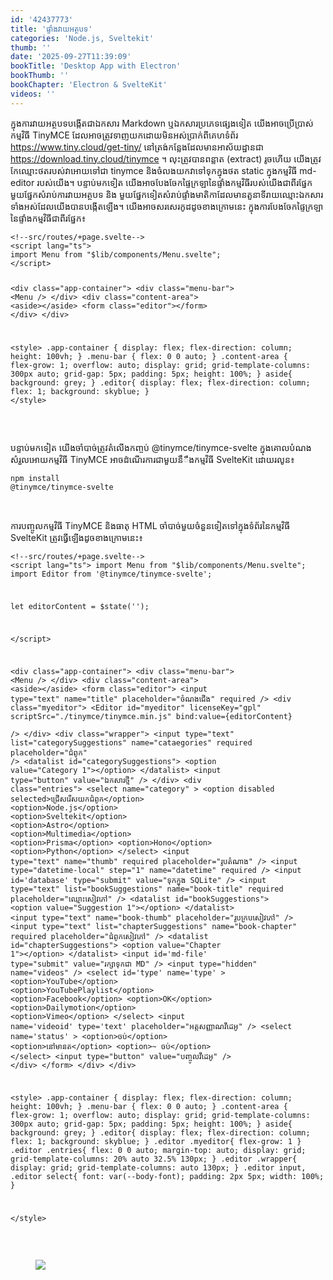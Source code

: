 ```yaml
---
id: '42437773'
title: '​ផ្ទាំង​វាយ​អត្ថបទ​'
categories: 'Node.js, Sveltekit'
thumb: ''
date: '2025-09-27T11:39:09'
bookTitle: 'Desktop App with Electron'
bookThumb: ''
bookChapter: 'Electron & SvelteKit'
videos: ''
---
```

<p>ក្នុង​ការវាយ​អត្ថបទ​បង្កើត​ជា​ឯកសារ Markdown ឬ​ឯកសារ​ប្រភេទ​ផ្សេង​ទៀត យើង​អាច​ប្រើប្រាស់​កម្មវិធី TinyMCE ដែល​អាច​ត្រូវ​ទាញ​យក​ដោយ​មិន​អស់​ប្រាក់​ពី​គេហទំព័រ <a href="https://www.tiny.cloud/get-tiny/">https://www.tiny.cloud/get-tiny/</a> នៅ​ត្រង់​កន្លែង​ដែល​មាន​អាស័យដ្ឋាន​ជា <a href="https://download.tiny.cloud/tinymce/community/tinymce_8.1.2.zip">https://download.tiny.cloud/tinymce</a> ។ លុះ​ត្រូវ​បាន​ពន្លាត (extract) រូច​ហើយ យើង​ត្រូវ​កែ​ឈ្មោះ​ថត​​របស់​វា​អោយ​ទៅ​ជា tinymce និង​ចំលង​យកវា​​ទៅ​ទុក​ក្នុង​ថត static ក្នុង​កម្មវិធី md-editor របស់​យើង​។ បន្ទាប់​មក​ទៀត យើង​អាច​បែងចែក​ផ្ទៃក្រឡា​នៃ​ផ្ទាំង​កម្មវិធី​របស់​យើង​ជា​ពីរ​ផ្នែក មួយផ្នែក​សំរាប់​ការវាយ​អត្ថបទ និង​ មួយ​ផ្នែក​ទៀត​សំរាប់​ផ្ទាំង​មាតិកា​ដែល​​​មាន​តួនាទី​រាយ​ឈ្មោះ​ឯកសារ​ទាំងអស់​ដែល​យើង​បាន​បង្កើត​ឡើង​។ យើង​អាច​​​សរសេរ​កូដ​ដូច​ខាងក្រោម​នេះ ក្នុង​ការបែង​ចែក​ផ្ទៃ​ក្រឡា​​នៃផ្ទាំង​​កម្មវិធី​ជា​ពីរ​ផ្នែក​៖</p><pre><code class="svelte">&lt;!--src/routes/+page.svelte--&gt;
&lt;script lang="ts"&gt;
import Menu from "$lib/components/Menu.svelte";
&lt;/script&gt;
 
 &lt;div class="app-container"&gt;
    &lt;div class="menu-bar"&gt;
        &lt;Menu /&gt;
    &lt;/div&gt;
    &lt;div class="content-area"&gt;
        &lt;aside&gt;&lt;/aside&gt;
        &lt;form class="editor"&gt;&lt;/form&gt;
    &lt;/div&gt;
&lt;/div&gt;

&lt;style&gt;
.app-container {
    display: flex;
    flex-direction: column; 
    height: 100vh; 
}
.menu-bar {
    flex: 0 0 auto; 
}
.content-area {
    flex-grow: 1; 
    overflow: auto; 
    display: grid;
    grid-template-columns: 300px auto;
	grid-gap: 5px;
    padding: 5px;
	height: 100%;
}
aside{
    background: grey;
}
.editor{
    display: flex;
    flex-direction: column;
    flex: 1;
    background: skyblue;
}
&lt;/style&gt;</code></pre><p>&nbsp;</p><p>បន្ទាប់​មក​ទៀត យើង​ចាំបាច់​ត្រូវ​តំលើង​កញ្ចប់ @tinymce/tinymce-svelte ក្នុង​គោលបំណង​​សំរួល​អោយ​កម្មវិធី TinyMCE អាច​ដំណើរការ​ជាមួយ​នឹឹង​​កម្មវិធី SvelteKit ដោយ​រលូន​៖</p><pre><code>npm install @tinymce/tinymce-svelte</code></pre><p>&nbsp;</p><p>ការបញ្ចូល​កម្មវិធី TinyMCE និង​ធាតុ HTML ចាំបាច់​មួយ​​ចំនួនទៀត​ទៅ​ក្នុង​ទំព័រ​នៃ​កម្មវិធី SvelteKit ត្រូវ​ធ្វើឡើង​ដូច​ខាង​ក្រោម​នេះ៖</p><pre><code class="svelte">&lt;!--src/routes/+page.svelte--&gt;
&lt;script lang="ts"&gt;
import Menu from "$lib/components/Menu.svelte";
import Editor from '@tinymce/tinymce-svelte';

let editorContent = $state('');

&lt;/script&gt;

&lt;div class="app-container"&gt;
    &lt;div class="menu-bar"&gt;
        &lt;Menu /&gt;
    &lt;/div&gt;
    &lt;div class="content-area"&gt;
        &lt;aside&gt;&lt;/aside&gt;
        &lt;form class="editor"&gt;
            &lt;input type="text" name="title" placeholder="ចំណង​ជើង" required /&gt;
            &lt;div class="myeditor"&gt;
                &lt;Editor
                    id="myeditor"
                    licenseKey="gpl"
                    scriptSrc="./tinymce/tinymce.min.js" 
                    bind:value={editorContent}                
                /&gt;
            &lt;/div&gt;
            &lt;div class="wrapper"&gt;
                &lt;input type="text" list="categorySuggestions" name="cataegories" required placeholder="ជំពូក" /&gt;
                    &lt;datalist id="categorySuggestions"&gt;
                        &lt;option value="Category 1"&gt;&lt;/option&gt;
                    &lt;/datalist&gt;
                &lt;input type="button" value="ឯកសារ​ថ្មី" /&gt;
            &lt;/div&gt;
            &lt;div class="entries"&gt;
                &lt;select name="category"  &gt;
                    &lt;option disabled selected&gt;ជ្រើសរើស​យក​ជំពូក&lt;/option&gt;
                    &lt;option&gt;Node.js&lt;/option&gt;
                    &lt;option&gt;Sveltekit&lt;/option&gt;
                    &lt;option&gt;Astro&lt;/option&gt;
                    &lt;option&gt;Multimedia&lt;/option&gt;
                    &lt;option&gt;Prisma&lt;/option&gt;
                    &lt;option&gt;Hono&lt;/option&gt;
                    &lt;option&gt;Python&lt;/option&gt;
                &lt;/select&gt;
                &lt;input type="text" name="thumb" required placeholder="រូបតំណាង" /&gt;
                &lt;input type="datetime-local" step="1" name="datetime" required /&gt;
                &lt;input id='database' type="submit" value="​ទុក​ក្នុង SQLite" /&gt;
                &lt;input type="text" list="bookSuggestions" name="book-title" required placeholder="ឈ្មោះ​សៀវភៅ" /&gt;
                    &lt;datalist id="bookSuggestions"&gt;
                        &lt;option value="Suggestion 1"&gt;&lt;/option&gt;
                    &lt;/datalist&gt;
                &lt;input type="text" name="book-thumb" placeholder="រូប​ក្រប​​សៀវភៅ" /&gt;
                &lt;input type="text" list="chapterSuggestions" name="book-chapter" required placeholder="ជំពូក​​​សៀវភៅ" /&gt;
                    &lt;datalist id="chapterSuggestions"&gt;
                        &lt;option value="Chapter 1"&gt;&lt;/option&gt;
                    &lt;/datalist&gt;
                &lt;input id='md-file' type="submit" value="រក្សា​ទុក​ជា MD" /&gt;
                &lt;input type="hidden" name="videos" /&gt;
                &lt;select id='type' name='type' &gt;
                &lt;option&gt;YouTube&lt;/option&gt;
                &lt;option&gt;YouTubePlaylist&lt;/option&gt;
                &lt;option&gt;Facebook&lt;/option&gt;
                &lt;option&gt;OK&lt;/option&gt;
                &lt;option&gt;Dailymotion&lt;/option&gt;
                &lt;option&gt;Vimeo&lt;/option&gt;
            &lt;/select&gt;
            &lt;input name='videoid' type='text' placeholder="អត្តសញ្ញាណ​វីដេអូ" /&gt;
            &lt;select name='status' &gt;
                &lt;option&gt;ចប់&lt;/option&gt;
                &lt;option&gt;នៅ​មាន​ត&lt;/option&gt;
                &lt;option&gt;~ ចប់&lt;/option&gt;
            &lt;/select&gt;
            &lt;input type="button" value="បញ្ចូលវីដេអូ" /&gt;
            &lt;/div&gt;
        &lt;/form&gt;
    &lt;/div&gt;
&lt;/div&gt;

&lt;style&gt;
.app-container {
    display: flex;
    flex-direction: column; 
    height: 100vh; 
}
.menu-bar {
    flex: 0 0 auto; 
}
.content-area {
    flex-grow: 1; 
    overflow: auto; 
    display: grid;
    grid-template-columns: 300px auto;
	grid-gap: 5px;
    padding: 5px;
	height: 100%;
}
aside{
    background: grey;
}
.editor{
    display: flex;
    flex-direction: column;
    flex: 1;
    background: skyblue;
}
.editor .myeditor{
    flex-grow: 1
}
.editor .entries{
    flex: 0 0 auto;
    margin-top: auto;
    display: grid;
    grid-template-columns: 20% auto 32.5% 130px;
}
.editor .wrapper{
    display: grid;
    grid-template-columns: auto 130px;
}
.editor input, .editor select{
    font: var(--body-font);
    padding: 2px 5px;
    width: 100%;
}

&lt;/style&gt;</code></pre><p>&nbsp;</p><figure class="image"><img src="https://blogger.googleusercontent.com/img/b/R29vZ2xl/AVvXsEiOokIA5e-d-65boo6ln_xlw2kqoD7qFQgGpaN9vNORHhZsgHYEOAVcy1oIVIUrcO4-QMV3vEo0slwdSSdUQBqsNY2F8ns6H0bKqQ-cfT2-LY75BOl8VCu8ww2jRgYTK-B8bTt4fKzlevkB5WIKQAujlpKsB1TDQED0gnQRUpxGd7t5O_baEm3eEfIc0Ho/s1600/Capture.PNG"></figure>